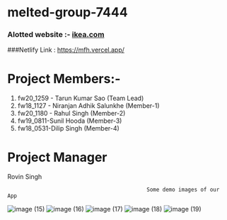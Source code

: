 # melted-group-7444

### Alotted website :- [ikea.com](https://www.ikea.com/)


###Netlify Link : https://mfh.vercel.app/

# Project Members:- 
  1. fw20_1259 - Tarun Kumar Sao (Team Lead)
  2. fw18_1127 - Niranjan Adhik Salunkhe (Member-1)
  3. fw20_1180 - Rahul Singh (Member-2)
  4. fw19_0811-Sunil Hooda (Member-3)
  5. fw18_0531-Dilip Singh (Member-4)
  
# Project Manager
  Rovin Singh




                                                Some demo images of our App
![image (15)](https://user-images.githubusercontent.com/101391587/213976997-916b4d2d-1a9b-4173-8e95-c3e48725e890.png)
![image (16)](https://user-images.githubusercontent.com/101391587/213977005-d0ee9f09-419a-40b7-8b5e-6fef81facf5a.png)
![image (17)](https://user-images.githubusercontent.com/101391587/213977014-b0766f17-7de3-4c6b-a7f1-7399c3842ef1.png)
![image (18)](https://user-images.githubusercontent.com/101391587/213977027-3a202a17-f971-4436-a9ce-fb62e1638d83.png)
![image (19)](https://user-images.githubusercontent.com/101391587/213977032-15d7e229-9a23-4f59-878c-f06497e05b08.png)
